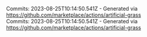 Commits: 2023-08-25T10:14:50.541Z - Generated via https://github.com/marketplace/actions/artificial-grass
<br>
Commits: 2023-08-25T10:14:50.541Z - Generated via https://github.com/marketplace/actions/artificial-grass
<br>
